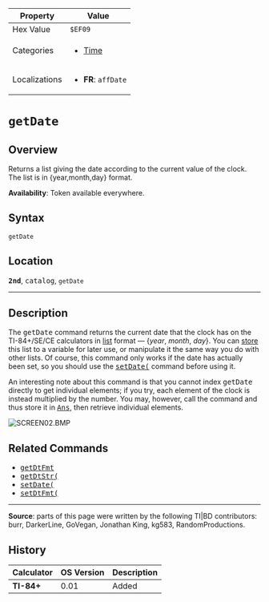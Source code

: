 | Property      | Value |
|---------------|-------|
| Hex Value     | `$EF09`|
| Categories    | <ul><li>[Time](<../categories/Time.md>)</li></ul> |
| Localizations | <ul><li><b>FR</b>: `affDate`</li></ul> |

# `getDate`

## Overview
Returns a list giving the date according to the current value of the clock. The list is in {year,month,day} format.


<b>Availability</b>: Token available everywhere.

## Syntax
`getDate`

## Location
<tt><kbd><b>2nd</b></kbd></tt>, <kbd>catalog</kbd>, `getDate`
<hr>

## Description

The <tt>getDate</tt> command returns the current date that the clock has on the TI-84+/SE/CE calculators in [list](lists) format — {_year_, _month_, _day_}. You can [store](store.md) this list to a variable for later use, or manipulate it the same way you do with other lists. Of course, this command only works if the date has actually been set, so you should use the <tt><a href="setDate(.md">setDate(</a></tt> command before using it.

An interesting note about this command is that you cannot index <tt>getDate</tt> directly to get individual elements; if you try, each element of the clock is instead multiplied by the number. You may, however, call the command and thus store it in <tt><a href="Ans.md">Ans</a></tt>, then retrieve individual elements.

![SCREEN02.BMP](http://tibasicdev.wikidot.com/local--files/getdate/SCREEN02.BMP)

## Related Commands

*   <tt><a href="getDtFmt.md">getDtFmt</a></tt>
*   <tt><a href="getDtStr(.md">getDtStr(</a></tt>
*   <tt><a href="setDate(.md">setDate(</a></tt>
*   <tt><a href="setDtFmt(.md">setDtFmt(</a></tt>

* * *

**Source**: parts of this page were written by the following TI|BD contributors: burr, DarkerLine, GoVegan, Jonathan King, kg583, RandomProductions.

## History
| Calculator | OS Version | Description |
|------------|------------|-------------|
| <b>TI-84+</b> | 0.01 | Added |


